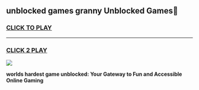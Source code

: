 
## unblocked games granny Unblocked Games👋
<h3>
<a href="https://premium.freeplayer.one?title=unblocked_games_granny&ref=16F">CLICK TO PLAY</a></h3>
<hr>

<h3>
<a href="https://premium.freeplayer.one?title=unblocked_games_granny&ref=16F">CLICK 2 PLAY</a>
  
</h3>

<a href="https://premium.freeplayer.one?title=unblocked_games_granny&ref=16F/"><img src="https://clearcache.store/games.png"></a>


**worlds hardest game unblocked: Your Gateway to Fun and Accessible Online Gaming**
